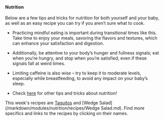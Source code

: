 #### Nutrition
Below are a few tips and tricks for nutrition for both yourself and your baby, as well as an easy recipe you can try if you aren’t sure what to cook.

- Practicing mindful eating is important during transitional times like this. Take time to enjoy your meals, savoring the flavors and textures, which can enhance your satisfaction and digestion.

- Additionally, be attentive to your body’s hunger and fullness signals; eat when you’re hungry, and stop when you’re satisfied, even if these signals fall at weird times.

- Limiting caffeine is also wise – try to keep it to moderate levels, especially while breastfeeding, to avoid any impact on your baby’s sleep.

- Check [here](https://www.mayoclinic.org/healthy-lifestyle/infant-and-toddler-health/in-depth/breastfeeding-nutrition/art-20046912) for other tips and tricks about nutrition!

This week's recipes are [Taquitos](/markdown/modules/nutrition/recipes/taquitos.md) and 
[Wedge Salad](/markdown/modules/nutrition/recipes/Wedge Salad.md). Find more specifics and links to the recipes by clicking on their names.


